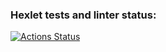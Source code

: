 ### Hexlet tests and linter status:
[![Actions Status](https://github.com/handwriting-vandal/frontend-project-44/workflows/hexlet-check/badge.svg)](https://github.com/handwriting-vandal/frontend-project-44/actions)